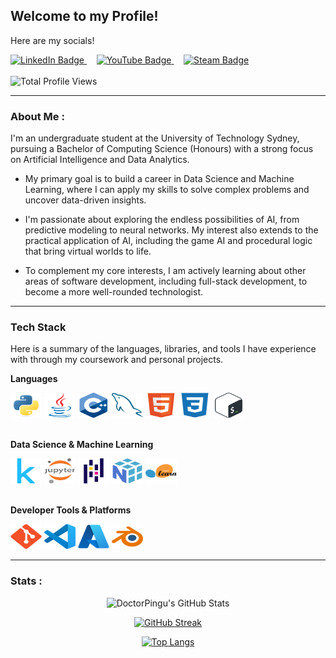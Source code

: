 ## Welcome to my Profile!

Here are my socials!
<div id="badges">
  <a href="https://www.linkedin.com/in/mohammed-al-khudhair/">
    <img src="https://img.shields.io/badge/LinkedIn-blue?style=for-the-badge&logo=linkedin&logoColor=white" alt="LinkedIn Badge"/>
  </a>
              
  <a href="https://www.youtube.com/@doctor_pingu">
    <img src="https://img.shields.io/badge/YouTube-red?style=for-the-badge&logo=youtube&logoColor=white" alt="YouTube Badge"/>
  </a>
     
  <a href="https://steamcommunity.com/id/Doctor_Pingu/">
    <img src="https://img.shields.io/badge/Steam-black?style=for-the-badge&logo=steam&logoColor=white" alt="Steam Badge"/>
  </a>
</div>
<br>
<img src="https://komarev.com/ghpvc/?username=DoctorPingu&style=plastic&color=blue&abbreviated=true" alt="Total Profile Views"/>

---

### About Me :

I'm an undergraduate student at the University of Technology Sydney, pursuing a Bachelor of Computing Science (Honours) with a strong focus on Artificial Intelligence and Data Analytics.

- My primary goal is to build a career in Data Science and Machine Learning, where I can apply my skills to solve complex problems and uncover data-driven insights.

- I'm passionate about exploring the endless possibilities of AI, from predictive modeling to neural networks. My interest also extends to the practical application of AI, including the game AI and procedural logic that bring virtual worlds to life.

- To complement my core interests, I am actively learning about other areas of software development, including full-stack development, to become a more well-rounded technologist.

---

### Tech Stack

Here is a summary of the languages, libraries, and tools I have experience with through my coursework and personal projects.

**Languages**
<div>
  <img src="https://github.com/devicons/devicon/blob/master/icons/python/python-original.svg" title="Python"  alt="Python" width="50" height="40"/>    
  <img src="https://github.com/devicons/devicon/blob/master/icons/java/java-original.svg" title="Java" alt="Java" width="50" height="40"/>    
  <img src="https://github.com/devicons/devicon/blob/master/icons/cplusplus/cplusplus-original.svg" title="C++"  alt="C++" width="50" height="40"/>    
  <img src="https://github.com/devicons/devicon/blob/master/icons/mysql/mysql-original.svg" title="MySQL"  alt="MySQL" width="50" height="40"/>    
  <img src="https://github.com/devicons/devicon/blob/master/icons/html5/html5-original.svg" title="HTML5" alt="HTML" width="50" height="40"/>    
  <img src="https://github.com/devicons/devicon/blob/master/icons/css3/css3-plain.svg"  title="CSS3" alt="CSS" width="50" height="40"/>    
  <img src="https://github.com/devicons/devicon/blob/master/icons/bash/bash-original.svg" title="Bash"  alt="Bash" width="50" height="40"/>
</div>
<br>

**Data Science & Machine Learning**
<div>
  <img src="https://github.com/devicons/devicon/blob/master/icons/kaggle/kaggle-original.svg" title="Kaggle" alt="Kaggle" width="50" height="40"/>    
  <img src="https://github.com/devicons/devicon/blob/master/icons/jupyter/jupyter-original-wordmark.svg" title="Jupyter" alt="Jupyter" width="50" height="40"/>    
  <img src="https://github.com/devicons/devicon/blob/master/icons/pandas/pandas-original.svg" title="Pandas" alt="Pandas" width="50" height="40"/>    
  <img src="https://github.com/devicons/devicon/blob/master/icons/numpy/numpy-original.svg" title="NumPy" alt="NumPy" width="50" height="40"/>    
  <img src="https://github.com/devicons/devicon/blob/master/icons/scikitlearn/scikitlearn-original.svg" title="Scikit-learn" alt="Scikit-learn" width="50" height="40"/>
</div>
<br>

**Developer Tools & Platforms**
<div>
  <img src="https://github.com/devicons/devicon/blob/master/icons/git/git-original.svg" title="Git"  alt="Git" width="50" height="40"/>    
  <img src="https://github.com/devicons/devicon/blob/master/icons/vscode/vscode-original.svg" title="VSCode"  alt="VSCode" width="50" height="40"/>    
  <img src="https://github.com/devicons/devicon/blob/master/icons/azure/azure-original.svg" title="Azure"  alt="Azure" width="50" height="40"/>    
  <img src="https://github.com/devicons/devicon/blob/master/icons/blender/blender-original.svg" title="Blender"  alt="Blender" width="50" height="40"/>
</div>

---

### Stats :

<div align="center">

<img src="https://github-readme-stats.vercel.app/api?username=DoctorPingu&show_icons=true&locale=en&theme=dark&background=000000" alt="DoctorPingu's GitHub Stats" />

[![GitHub Streak](https://streak-stats.demolab.com/?user=DoctorPingu&theme=dark&background=000000)](https://git.io/streak-stats)

[![Top Langs](https://github-readme-stats.vercel.app/api/top-langs/?username=DoctorPingu&layout=compact&theme=dark&hide_title=true&card_width=320&background=000000)](https://github.com/anuraghazra/github-readme-stats)

</div>
